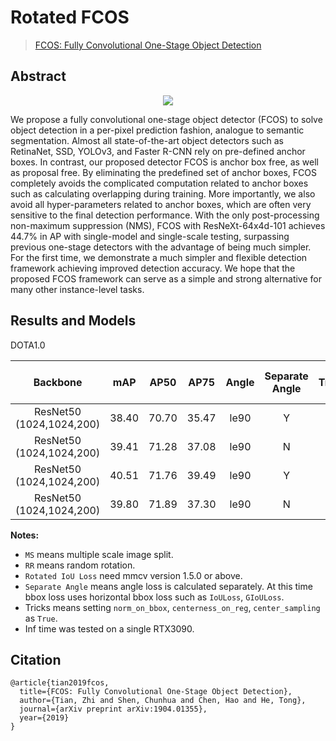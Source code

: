 # Rotated FCOS

> [FCOS: Fully Convolutional One-Stage Object Detection](https://arxiv.org/abs/1904.01355)
<!-- [ALGORITHM] -->

## Abstract

<div align=center>
<img src="https://user-images.githubusercontent.com/40661020/143882011-45b234bc-d04b-4bbe-a822-94bec057ac86.png"/>
</div>

We propose a fully convolutional one-stage object detector (FCOS) to solve object detection in a per-pixel prediction
fashion, analogue to semantic segmentation. Almost all state-of-the-art object detectors such as RetinaNet, SSD, YOLOv3,
and Faster R-CNN rely on pre-defined anchor boxes. In contrast, our proposed detector FCOS is anchor box free, as well
as proposal free. By eliminating the predefined set of anchor boxes, FCOS completely avoids the complicated computation
related to anchor boxes such as calculating overlapping during training. More importantly, we also avoid all
hyper-parameters related to anchor boxes, which are often very sensitive to the final detection performance. With the
only post-processing non-maximum suppression (NMS), FCOS with ResNeXt-64x4d-101 achieves 44.7% in AP with single-model
and single-scale testing, surpassing previous one-stage detectors with the advantage of being much simpler. For the
first time, we demonstrate a much simpler and flexible detection framework achieving improved detection accuracy. We
hope that the proposed FCOS framework can serve as a simple and strong alternative for many other instance-level tasks.

## Results and Models

DOTA1.0

|         Backbone         |  mAP  | AP50  | AP75  | Angle | Separate Angle | Tricks | lr schd | Mem (GB) | Inf Time (fps) | Aug | Batch Size |                                                Configs                                                |          Download          |
|:------------------------:|:-----:|:-----:|-------|:-----:|:--------------:|:------:|:-------:|:--------:|:--------------:|:---:|:----------:|:-----------------------------------------------------------------------------------------------------:|:--------------------------:|
| ResNet50 (1024,1024,200) | 38.40 | 70.70 | 35.47 | le90  |       Y        |   Y    |   1x    |   4.18   |      26.4      |  -  |     2      |    [rotated_fcos_sep_angle_r50_fpn_1x_dota_le90](./rotated_fcos_sep_angle_r50_fpn_1x_dota_le90.py)    | [model](-) &#124; [log](-) |
| ResNet50 (1024,1024,200) | 39.41 | 71.28 | 37.08 | le90  |       N        |   Y    |   1x    |   4.18   |      25.9      |  -  |     2      |              [rotated_fcos_r50_fpn_1x_dota_le90](./rotated_fcos_r50_fpn_1x_dota_le90.py)              | [model](-) &#124; [log](-) |
| ResNet50 (1024,1024,200) | 40.51 | 71.76 | 39.49 | le90  |       Y        |   Y    |   1x    |   4.23   |      25.7      |  -  |     2      | [rotated_fcos_csl_gaussian_r50_fpn_1x_dota_le90](./rotated_fcos_csl_gaussian_r50_fpn_1x_dota_le90.py) | [model](-) &#124; [log](-) |
| ResNet50 (1024,1024,200) | 39.80 | 71.89 | 37.30 | le90  |       N        |   Y    |   1x    |   4.18   |      26.2      |  -  |     2      |          [rotated_fcos_kld_r50_fpn_1x_dota_le90](./rotated_fcos_kld_r50_fpn_1x_dota_le90.py)          | [model](-) &#124; [log](-) |

**Notes:**

- `MS` means multiple scale image split.
- `RR` means random rotation.
- `Rotated IoU Loss` need mmcv version 1.5.0 or above.
- `Separate Angle` means angle loss is calculated separately.
  At this time bbox loss uses horizontal bbox loss such as `IoULoss`, `GIoULoss`.
- Tricks means setting `norm_on_bbox`, `centerness_on_reg`, `center_sampling` as `True`.
- Inf time was tested on a single RTX3090.

## Citation

```
@article{tian2019fcos,
  title={FCOS: Fully Convolutional One-Stage Object Detection},
  author={Tian, Zhi and Shen, Chunhua and Chen, Hao and He, Tong},
  journal={arXiv preprint arXiv:1904.01355},
  year={2019}
}
```
